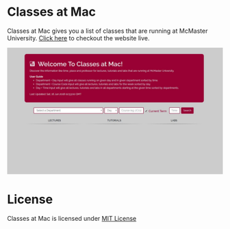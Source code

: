 # Classes at Mac
Classes at Mac gives you a list of classes that are running at McMaster University. <a href="http://www.classesatmac.com/" target="_blank">Click here</a> to checkout the website live. 

<img src="ClassesatMac.JPG"/> 

# License
Classes at Mac is licensed under <a href="https://github.com/harshp814/Classes-At-Mac/blob/master/LICENSE.md">MIT License</a>
